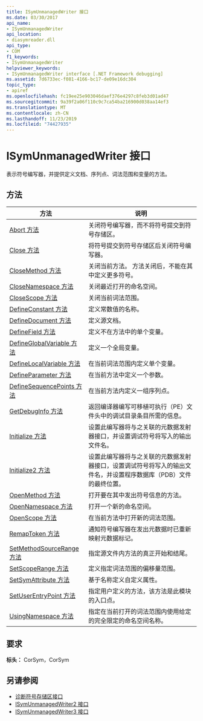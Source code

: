 ```yaml
---
title: ISymUnmanagedWriter 接口
ms.date: 03/30/2017
api_name:
- ISymUnmanagedWriter
api_location:
- diasymreader.dll
api_type:
- COM
f1_keywords:
- ISymUnmanagedWriter
helpviewer_keywords:
- ISymUnmanagedWriter interface [.NET Framework debugging]
ms.assetid: 7d6733ec-f081-4166-bc17-de09e16dc304
topic_type:
- apiref
ms.openlocfilehash: fc19ee25e903046daef376e4297c8feb3d01ad47
ms.sourcegitcommit: 9a39f2a06f110c9c7ca54ba216900d038aa14ef3
ms.translationtype: MT
ms.contentlocale: zh-CN
ms.lasthandoff: 11/23/2019
ms.locfileid: "74427935"
---
```

# <a name="isymunmanagedwriter-interface"></a>ISymUnmanagedWriter 接口
表示符号编写器，并提供定义文档、序列点、词法范围和变量的方法。  
  
## <a name="methods"></a>方法  
  
|方法|说明|  
|------------|-----------------|  
|[Abort 方法](../../../../docs/framework/unmanaged-api/diagnostics/isymunmanagedwriter-abort-method.md)|关闭符号编写器，而不将符号提交到符号存储区。|  
|[Close 方法](../../../../docs/framework/unmanaged-api/diagnostics/isymunmanagedwriter-close-method.md)|将符号提交到符号存储区后关闭符号编写器。|  
|[CloseMethod 方法](../../../../docs/framework/unmanaged-api/diagnostics/isymunmanagedwriter-closemethod-method.md)|关闭当前方法。 方法关闭后，不能在其中定义更多符号。|  
|[CloseNamespace 方法](../../../../docs/framework/unmanaged-api/diagnostics/isymunmanagedwriter-closenamespace-method.md)|关闭最近打开的命名空间。|  
|[CloseScope 方法](../../../../docs/framework/unmanaged-api/diagnostics/isymunmanagedwriter-closescope-method.md)|关闭当前词法范围。|  
|[DefineConstant 方法](../../../../docs/framework/unmanaged-api/diagnostics/isymunmanagedwriter-defineconstant-method.md)|定义常数值的名称。|  
|[DefineDocument 方法](../../../../docs/framework/unmanaged-api/diagnostics/isymunmanagedwriter-definedocument-method.md)|定义源文档。|  
|[DefineField 方法](../../../../docs/framework/unmanaged-api/diagnostics/isymunmanagedwriter-definefield-method.md)|定义不在方法中的单个变量。|  
|[DefineGlobalVariable 方法](../../../../docs/framework/unmanaged-api/diagnostics/isymunmanagedwriter-defineglobalvariable-method.md)|定义一个全局变量。|  
|[DefineLocalVariable 方法](../../../../docs/framework/unmanaged-api/diagnostics/isymunmanagedwriter-definelocalvariable-method.md)|在当前词法范围内定义单个变量。|  
|[DefineParameter 方法](../../../../docs/framework/unmanaged-api/diagnostics/isymunmanagedwriter-defineparameter-method.md)|在当前方法中定义一个参数。|  
|[DefineSequencePoints 方法](../../../../docs/framework/unmanaged-api/diagnostics/isymunmanagedwriter-definesequencepoints-method.md)|在当前方法内定义一组序列点。|  
|[GetDebugInfo 方法](../../../../docs/framework/unmanaged-api/diagnostics/isymunmanagedwriter-getdebuginfo-method.md)|返回编译器编写可移植可执行（PE）文件头中的调试目录条目所需的信息。|  
|[Initialize 方法](../../../../docs/framework/unmanaged-api/diagnostics/isymunmanagedwriter-initialize-method.md)|设置此编写器将与之关联的元数据发射器接口，并设置调试符号将写入的输出文件名。|  
|[Initialize2 方法](../../../../docs/framework/unmanaged-api/diagnostics/isymunmanagedwriter-initialize2-method.md)|设置此编写器将与之关联的元数据发射器接口，设置调试符号将写入的输出文件名，并设置程序数据库（PDB）文件的最终位置。|  
|[OpenMethod 方法](../../../../docs/framework/unmanaged-api/diagnostics/isymunmanagedwriter-openmethod-method.md)|打开要在其中发出符号信息的方法。|  
|[OpenNamespace 方法](../../../../docs/framework/unmanaged-api/diagnostics/isymunmanagedwriter-opennamespace-method.md)|打开一个新的命名空间。|  
|[OpenScope 方法](../../../../docs/framework/unmanaged-api/diagnostics/isymunmanagedwriter-openscope-method.md)|在当前方法中打开新的词法范围。|  
|[RemapToken 方法](../../../../docs/framework/unmanaged-api/diagnostics/isymunmanagedwriter-remaptoken-method.md)|通知符号编写器在发出元数据时已重新映射元数据标记。|  
|[SetMethodSourceRange 方法](../../../../docs/framework/unmanaged-api/diagnostics/isymunmanagedwriter-setmethodsourcerange-method.md)|指定源文件内方法的真正开始和结尾。|  
|[SetScopeRange 方法](../../../../docs/framework/unmanaged-api/diagnostics/isymunmanagedwriter-setscoperange-method.md)|定义指定词法范围的偏移量范围。|  
|[SetSymAttribute 方法](../../../../docs/framework/unmanaged-api/diagnostics/isymunmanagedwriter-setsymattribute-method.md)|基于名称定义自定义属性。|  
|[SetUserEntryPoint 方法](../../../../docs/framework/unmanaged-api/diagnostics/isymunmanagedwriter-setuserentrypoint-method.md)|指定用户定义的方法，该方法是此模块的入口点。|  
|[UsingNamespace 方法](../../../../docs/framework/unmanaged-api/diagnostics/isymunmanagedwriter-usingnamespace-method.md)|指定在当前打开的词法范围内使用给定的完全限定的命名空间名称。|  
  
## <a name="requirements"></a>要求  
 **标头：** CorSym，CorSym  
  
## <a name="see-also"></a>另请参阅

- [诊断符号存储区接口](../../../../docs/framework/unmanaged-api/diagnostics/diagnostics-symbol-store-interfaces.md)
- [ISymUnmanagedWriter2 接口](../../../../docs/framework/unmanaged-api/diagnostics/isymunmanagedwriter2-interface.md)
- [ISymUnmanagedWriter3 接口](../../../../docs/framework/unmanaged-api/diagnostics/isymunmanagedwriter3-interface.md)
